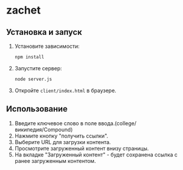 # zachet

## Установка и запуск

1. Установите зависимости:

    ```bash
    npm install
    ```

2. Запустите сервер:

    ```bash
    node server.js
    ```

3. Откройте `client/index.html` в браузере.

## Использование

1. Введите ключевое слово в поле ввода.(college/википедия/Compound)
2. Нажмите кнопку "получить ссылки".
3. Выберите URL для загрузки контента.
4. Просмотрите загруженный контент внизу страницы.
5. На вкладке "Загруженный контент" - будет сохранена ссылка с ранее загруженным контентом.
